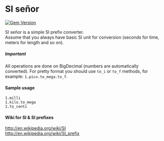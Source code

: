 SI señor
=========
[![Gem Version](https://badge.fury.io/rb/si_senior.svg)](http://badge.fury.io/rb/si_senior)

SI señor is a simple SI prefix converter.<br>
Assume that you always have basic SI unit for conversion (seconds for time, meters for length and so on).

##### Important
All operations are done on BigDecimal (numbers are automatically converted).
For pretty format you should use `to_i` or `to_f` methods, for example: `1.pico.to_mega.to_f`.


#### Sample usage
`1.milli`<br>
`1.kilo.to_mega`<br>
`1.to_centi`<br>

#### Wiki for SI & SI prefixes
http://en.wikipedia.org/wiki/SI<br>
http://en.wikipedia.org/wiki/SI_prefix<br>
